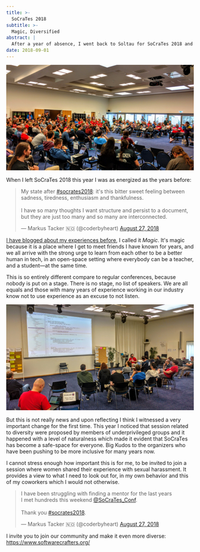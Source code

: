 ```yaml
---
title: >-
  SoCraTes 2018
subtitle: >-
  Magic, Diversified
abstract: |
  After a year of absence, I went back to Soltau for SoCraTes 2018 and discovered that the best conference ever got even better—thanks to fantastic diversity efforts.
date: 2018-09-01
---
```


![SoCraTes 2018](../media/2018-09-01-socrates-2018/hero.jpg)

When I left SoCraTes 2018 this year I was as energized as the years before:

<blockquote class="twitter-tweet" data-lang="en"><p lang="en" dir="ltr">My state after <a href="https://twitter.com/hashtag/socrates2018?src=hash&amp;ref_src=twsrc%5Etfw">#socrates2018</a>: it&#39;s this bitter sweet feeling between sadness, tiredness, enthusiasm and thankfulness.<br><br>I have so many thoughts I want structure and persist to a document, but they are just too many and so many are interconnected.</p>&mdash; Markus Tacker 🇳🇴 (@coderbyheart) <a href="https://twitter.com/coderbyheart/status/1033960643307687936?ref_src=twsrc%5Etfw">August 27, 2018</a></blockquote>

[I have blogged about my experiences before](https://coderbyheart.com/the-magic-of-socrates-conference/),
I called it _Magic_. It's magic because it is a place where I get to meet
friends I have known for years, and we all arrive with the strong urge to learn
from each other to be a better human in tech, in an open-space setting where
everybody can be a teacher, and a student—at the same time.

This is so entirely different compare to regular conferences, because nobody is
put on a stage. There is no stage, no list of speakers. We are all equals and
those with many years of experience working in our industry know not to use
experience as an excuse to not listen.

![Property Based Testing Session with Romeu Moura](../media/2018-09-01-socrates-2018/IMG_20180824_153858949_HDR.jpg)

But this is not really news and upon reflecting I think I witnessed a very
important change for the first time. This year I noticed that session related to
diversity were proposed by members of underprivileged groups and it happened
with a level of naturalness which made it evident that SoCraTes has become a
safe-space for everyone. Big Kudos to the organizers who have been pushing to be
more inclusive for many years now.

I cannot stress enough how important this is for me, to be invited to join a
session where women shared their experience with sexual harassment. It provides
a view to what I need to look out for, in my own behavior and this of my
coworkers which I would not otherwise.

<blockquote class="twitter-tweet" data-conversation="none" data-lang="en"><p lang="en" dir="ltr">I have been struggling with finding a mentor for the last years<br>I met hundreds this weekend <a href="https://twitter.com/SoCraTes_Conf?ref_src=twsrc%5Etfw">@SoCraTes_Conf</a>.<br><br>Thank you <a href="https://twitter.com/hashtag/socrates2018?src=hash&amp;ref_src=twsrc%5Etfw">#socrates2018</a>.</p>&mdash; Markus Tacker 🇳🇴 (@coderbyheart) <a href="https://twitter.com/coderbyheart/status/1033960647158050818?ref_src=twsrc%5Etfw">August 27, 2018</a></blockquote>

I invite you to join our community and make it even more diverse:
https://www.softwarecrafters.org/
